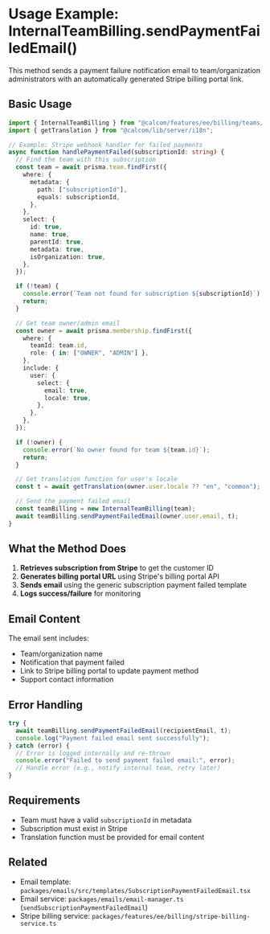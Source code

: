 # Usage Example: InternalTeamBilling.sendPaymentFailedEmail()

This method sends a payment failure notification email to team/organization administrators with an automatically generated Stripe billing portal link.

## Basic Usage

```typescript
import { InternalTeamBilling } from "@calcom/features/ee/billing/teams/internal-team-billing";
import { getTranslation } from "@calcom/lib/server/i18n";

// Example: Stripe webhook handler for failed payments
async function handlePaymentFailed(subscriptionId: string) {
  // Find the team with this subscription
  const team = await prisma.team.findFirst({
    where: {
      metadata: {
        path: ["subscriptionId"],
        equals: subscriptionId,
      },
    },
    select: {
      id: true,
      name: true,
      parentId: true,
      metadata: true,
      isOrganization: true,
    },
  });

  if (!team) {
    console.error(`Team not found for subscription ${subscriptionId}`);
    return;
  }

  // Get team owner/admin email
  const owner = await prisma.membership.findFirst({
    where: {
      teamId: team.id,
      role: { in: ["OWNER", "ADMIN"] },
    },
    include: {
      user: {
        select: {
          email: true,
          locale: true,
        },
      },
    },
  });

  if (!owner) {
    console.error(`No owner found for team ${team.id}`);
    return;
  }

  // Get translation function for user's locale
  const t = await getTranslation(owner.user.locale ?? "en", "common");

  // Send the payment failed email
  const teamBilling = new InternalTeamBilling(team);
  await teamBilling.sendPaymentFailedEmail(owner.user.email, t);
}
```

## What the Method Does

1. **Retrieves subscription from Stripe** to get the customer ID
2. **Generates billing portal URL** using Stripe's billing portal API
3. **Sends email** using the generic subscription payment failed template
4. **Logs success/failure** for monitoring

## Email Content

The email sent includes:
- Team/organization name
- Notification that payment failed
- Link to Stripe billing portal to update payment method
- Support contact information

## Error Handling

```typescript
try {
  await teamBilling.sendPaymentFailedEmail(recipientEmail, t);
  console.log("Payment failed email sent successfully");
} catch (error) {
  // Error is logged internally and re-thrown
  console.error("Failed to send payment failed email:", error);
  // Handle error (e.g., notify internal team, retry later)
}
```

## Requirements

- Team must have a valid `subscriptionId` in metadata
- Subscription must exist in Stripe
- Translation function must be provided for email content

## Related

- Email template: `packages/emails/src/templates/SubscriptionPaymentFailedEmail.tsx`
- Email service: `packages/emails/email-manager.ts` (`sendSubscriptionPaymentFailedEmail`)
- Stripe billing service: `packages/features/ee/billing/stripe-billing-service.ts`
